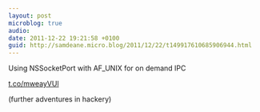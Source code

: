 ```yaml
---
layout: post
microblog: true
audio: 
date: 2011-12-22 19:21:58 +0100
guid: http://samdeane.micro.blog/2011/12/22/t149917610685906944.html
---
```

Using NSSocketPort with AF_UNIX for on demand IPC

[t.co/mweayVUl](http://t.co/mweayVUl)

(further adventures in hackery)
